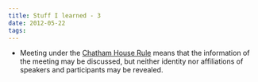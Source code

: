 ```yaml
---
title: Stuff I learned - 3
date: 2012-05-22
tags:
---
```


* Meeting under the [Chatham House Rule](http://www.chathamhouse.org/about-us/chathamhouserule) means that the information of the meeting may be discussed, but neither identity nor affiliations of speakers and participants may be revealed.
